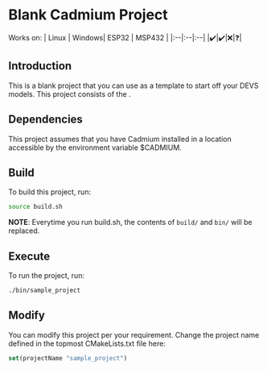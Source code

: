 # Blank Cadmium Project
Works on:
|  Linux | Windows| ESP32 | MSP432 |
|:--|:--|:--|
|:heavy_check_mark:|:heavy_check_mark:|:x:|:question:|
## Introduction
This is a blank project that you can use as a template to start off your DEVS models. This project consists of the .

## Dependencies
This project assumes that you have Cadmium installed in a location accessible by the environment variable $CADMIUM.

## Build
To build this project, run:
```sh
source build.sh
```
__NOTE__: Everytime you run build.sh, the contents of `build/` and `bin/` will be replaced.

## Execute
To run the project, run:
```sh
./bin/sample_project
```

## Modify
You can modify this project per your requirement. Change the project name defined in the topmost CMakeLists.txt file here:
```cmake
set(projectName "sample_project")
```
